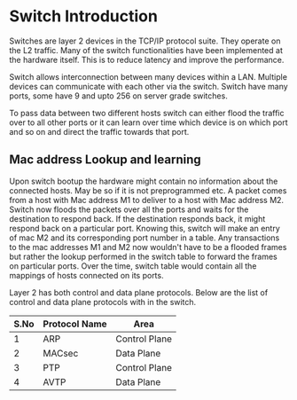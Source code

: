 # Switch Introduction

Switches are layer 2 devices in the TCP/IP protocol suite. They operate on the L2 traffic. Many of the switch functionalities have been implemented at the hardware itself.
This is to reduce latency and improve the performance.

Switch allows interconnection between many devices within a LAN. Multiple devices can communicate with each other via the switch. Switch have many ports, some have 9 and upto
256 on server grade switches.

To pass data between two different hosts switch can either flood the traffic over to all other ports or it can learn over time which device is on which port and so on and direct the traffic towards
that port.

## Mac address Lookup and learning

Upon switch bootup the hardware might contain no information about the connected hosts. May be so if it is not preprogrammed etc.
A packet comes from a host with Mac address M1 to deliver to a host with Mac address M2. Switch now floods the packets over all the ports and waits for the destination to respond back.
If the destination responds back, it might respond back on a particular port. Knowing this, switch will make an entry of mac M2 and its corresponding port number in a table.
Any transactions to the mac addresses M1 and M2 now wouldn't have to be a flooded frames but rather the lookup performed in the switch table to forward the frames on
particular ports. Over the time, switch table would contain all the mappings of hosts connected on its ports.

Layer 2 has both control and data plane protocols. Below are the list of control and data plane protocols with in the switch.

| S.No | Protocol Name | Area |
|------|---------------|------|
| 1 | ARP | Control Plane |
| 2 | MACsec | Data Plane |
| 3 | PTP | Control Plane |
| 4 | AVTP | Data Plane |
